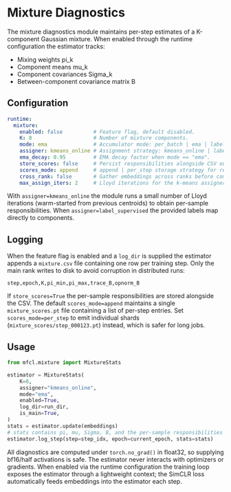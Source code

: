 # Mixture Diagnostics

The mixture diagnostics module maintains per-step estimates of a K-component
Gaussian mixture. When enabled through the runtime configuration the estimator
tracks:

- Mixing weights pi_k
- Component means mu_k
- Component covariances Sigma_k
- Between-component covariance matrix B

## Configuration

```yaml
runtime:
  mixture:
    enabled: false          # Feature flag, default disabled.
    K: 8                    # Number of mixture components.
    mode: ema               # Accumulator mode: per_batch | ema | label_supervised.
    assigner: kmeans_online # Assignment strategy: kmeans_online | label_supervised.
    ema_decay: 0.95         # EMA decay factor when mode == "ema".
    store_scores: false     # Persist responsibilities alongside CSV output.
    scores_mode: append     # append | per_step storage strategy for responsibilities.
    cross_rank: false       # Gather embeddings across ranks before computing stats.
    max_assign_iters: 2     # Lloyd iterations for the k-means assigner.
```

With `assigner=kmeans_online` the module runs a small number of Lloyd
iterations (warm-started from previous centroids) to obtain per-sample
responsibilities. When `assigner=label_supervised` the provided labels map
directly to components.

## Logging

When the feature flag is enabled and a `log_dir` is supplied the estimator
appends a `mixture.csv` file containing one row per training step. Only the
main rank writes to disk to avoid corruption in distributed runs:

```
step,epoch,K,pi_min,pi_max,trace_B,opnorm_B
```

If `store_scores=True` the per-sample responsibilities are stored alongside the
CSV. The default `scores_mode=append` maintains a single `mixture_scores.pt`
file containing a list of per-step entries. Set `scores_mode=per_step` to emit
individual shards (`mixture_scores/step_000123.pt`) instead, which is safer for
long jobs.

## Usage

```python
from mfcl.mixture import MixtureStats

estimator = MixtureStats(
    K=8,
    assigner="kmeans_online",
    mode="ema",
    enabled=True,
    log_dir=run_dir,
    is_main=True,
)
stats = estimator.update(embeddings)
# stats contains pi, mu, Sigma, B, and the per-sample responsibilities R.
estimator.log_step(step=step_idx, epoch=current_epoch, stats=stats)
```

All diagnostics are computed under `torch.no_grad()` in float32, so supplying
bf16/half activations is safe. The estimator never interacts with optimizers or
gradients. When enabled via the runtime configuration the training loop exposes
the estimator through a lightweight context; the SimCLR loss automatically feeds
embeddings into the estimator each step.
